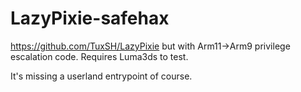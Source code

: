 # LazyPixie-safehax

https://github.com/TuxSH/LazyPixie but with Arm11->Arm9 privilege escalation code. Requires Luma3ds to test.

It's missing a userland entrypoint of course.